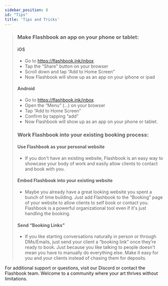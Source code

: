 ```yaml
---
sidebar_position: 8
id: "Tips"
title: 'Tips and Tricks'
---
```



> ### Make Flashbook an app on your phone or tablet:
> 
> #### iOS
>   - Go to https://flashbook.ink/inbox
>   - Tap the “Share” button on your browser
>   - Scroll down and tap “Add to Home Screen”
>   - Now Flashbook will show up as an app on your iphone or ipad
> 
> #### Android 
>   - Go to https://flashbook.ink/inbox
>   - Open the “Menu” (...) on your browser
>   - Tap “Add to Home Screen” 
>   - Confirm by tapping “add”
>   - Now Flashbook will show up as an app on your phone or tablet.
> 
> ### Work Flashbook into your existing booking process:
> 
> #### Use Flashbook as your personal website
>   - If you don't have an existing website, Flashbook is an easy way to showcase your body of work and easily allow clients to contact and book with you.
> 
> #### Embed Flashbook into your existing website
>   - Maybe you already have a great looking website you spent a bunch of time building. Just add Flashbook to the “Booking” page of your website to allow clients to self book or contact you. Flashbook is a powerful organizational tool even if it's just handling the booking.
> 
> #### Send “Booking Links” 
>   - If you like starting conversations naturally in person or through DMs/Emails, just send your client a “booking link” once they’re ready to book. Just because you like talking to people doesn't mean you have to manually do everything else. Make it easy for you and your clients instead of chasing them for deposits.


For additional support or questions, visit our Discord or contact the Flashbook team. Welcome to a community where your art thrives without limitations.